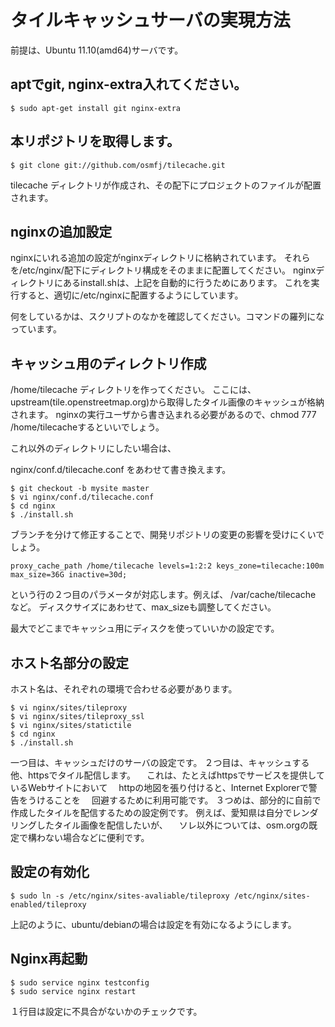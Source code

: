 タイルキャッシュサーバの実現方法
==================================


前提は、Ubuntu 11.10(amd64)サーバです。

aptでgit, nginx-extra入れてください。
-----------------------------------

    $ sudo apt-get install git nginx-extra

本リポジトリを取得します。
---------------------------

    $ git clone git://github.com/osmfj/tilecache.git

tilecache ディレクトリが作成され、その配下にプロジェクトのファイルが配置されます。

nginxの追加設定
---------------

nginxにいれる追加の設定がnginxディレクトリに格納されています。
それらを/etc/nginx/配下にディレクトリ構成をそのままに配置してください。
nginxディレクトリにあるinstall.shは、上記を自動的に行うためにあります。
これを実行すると、適切に/etc/nginxに配置するようにしています。

何をしているかは、スクリプトのなかを確認してください。コマンドの羅列になっています。

キャッシュ用のディレクトリ作成
-------------------------------

/home/tilecache ディレクトリを作ってください。
ここには、upstream(tile.openstreetmap.org)から取得したタイル画像のキャッシュが格納されます。
nginxの実行ユーザから書き込まれる必要があるので、chmod 777 /home/tilecacheするといいでしょう。

これ以外のディレクトリにしたい場合は、

nginx/conf.d/tilecache.conf をあわせて書き換えます。

    $ git checkout -b mysite master
    $ vi nginx/conf.d/tilecache.conf 
    $ cd nginx
    $ ./install.sh

ブランチを分けて修正することで、開発リポジトリの変更の影響を受けにくいでしょう。

    proxy_cache_path /home/tilecache levels=1:2:2 keys_zone=tilecache:100m max_size=36G inactive=30d;

という行の２つ目のパラメータが対応します。例えば、 /var/cache/tilecache など。
ディスクサイズにあわせて、max_sizeも調整してください。

最大でどこまでキャッシュ用にディスクを使っていいかの設定です。

ホスト名部分の設定
------------------

ホスト名は、それぞれの環境で合わせる必要があります。

    $ vi nginx/sites/tileproxy
    $ vi nginx/sites/tileproxy_ssl
    $ vi nginx/sites/statictile
    $ cd nginx
    $ ./install.sh

一つ目は、キャッシュだけのサーバの設定です。
２つ目は、キャッシュする他、httpsでタイル配信します。
　これは、たとえばhttpsでサービスを提供しているWebサイトにおいて
　httpの地図を張り付けると、Internet Explorerで警告をうけることを
　回避するために利用可能です。
３つめは、部分的に自前で作成したタイルを配信するための設定例です。
例えば、愛知県は自分でレンダリングしたタイル画像を配信したいが、
　ソレ以外については、osm.orgの既定で構わない場合などに便利です。

設定の有効化
----------------

    $ sudo ln -s /etc/nginx/sites-avaliable/tileproxy /etc/nginx/sites-enabled/tileproxy

上記のように、ubuntu/debianの場合は設定を有効になるようにします。

Nginx再起動
---------------

    $ sudo service nginx testconfig
    $ sudo service nginx restart

１行目は設定に不具合がないかのチェックです。
